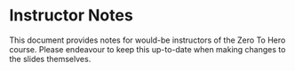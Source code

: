 # Instructor Notes

This document provides notes for would-be instructors of the Zero To Hero course. Please endeavour to keep this up-to-date when making changes to the slides themselves.


